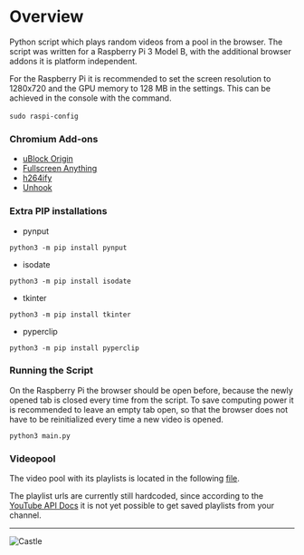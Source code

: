 # Overview

Python script which plays random videos from a pool in the browser. 
The script was written for a Raspberry Pi 3 Model B, with the additional browser addons it is platform independent.

For the Raspberry Pi it is recommended to set the screen resolution to 1280x720 and the GPU memory to 128 MB in the settings. 
This can be achieved in the console with the command. <br><br>
``
sudo raspi-config
``


### Chromium Add-ons

- [uBlock Origin](https://chrome.google.com/webstore/detail/ublock-origin/cjpalhdlnbpafiamejdnhcphjbkeiagm?hl=de)
- [Fullscreen Anything](https://chrome.google.com/webstore/detail/fullscreen-anything/olcfgpmjldkkjdclidhcbonieibfhhdh?hl=de)
- [h264ify](https://chrome.google.com/webstore/detail/h264ify/aleakchihdccplidncghkekgioiakgal?hl=de)
- [Unhook](https://chrome.google.com/webstore/detail/unhook-remove-youtube-rec/khncfooichmfjbepaaaebmommgaepoid?hl=de)

### Extra PIP installations
- pynput

``
python3 -m pip install pynput
``
- isodate

``
python3 -m pip install isodate
``
- tkinter

``
python3 -m pip install tkinter
``
- pyperclip


``
python3 -m pip install pyperclip
``
### Running the Script
On the Raspberry Pi the browser should be open before, because the newly opened tab is closed every time from the script. 
To save computing power it is recommended to leave an empty tab open, so that the browser does not have to be reinitialized every time a new video is opened. 

``
python3 main.py
``

### Videopool
The video pool with its playlists is located in the following [file](https://github.com/Rammsauer/raspStream/blob/master/playerList.py).

The playlist urls are currently still hardcoded, since according to the [YouTube API Docs](https://developers.google.com/youtube/v3/docs) it is not yet possible to get saved playlists from your channel.

---

![Castle](KnoxCastleInTheHighlands.jpeg)
